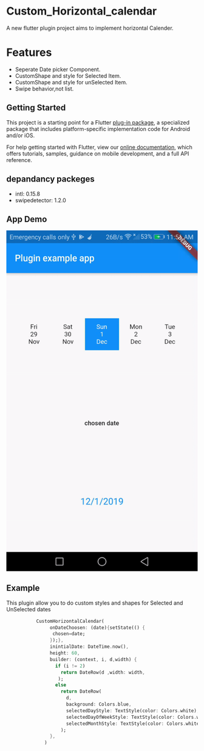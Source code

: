 # Custom_Horizontal_calendar

A new flutter plugin project aims to implement horizontal Calender.

# Features #
- Seperate Date picker Component.
- CustomShape and style  for Selected Item.
- CustomShape and style  for unSelected Item.
- Swipe behavior,not list.

## Getting Started

This project is a starting point for a Flutter
[plug-in package](https://flutter.dev/developing-packages/),
a specialized package that includes platform-specific implementation code for
Android and/or iOS.

For help getting started with Flutter, view our 
[online documentation](https://flutter.dev/docs), which offers tutorials, 
samples, guidance on mobile development, and a full API reference.
## depandancy packeges
- intl: 0.15.8
- swipedetector: 1.2.0
## App Demo

![](app.gif)

## Example
This plugin allow you to do custom styles and shapes for Selected and UnSelected dates
```dart
           CustomHorizontalCalendar(
                onDateChoosen: (date){setState(() {
                 chosen=date; 
                });},
                inintialDate: DateTime.now(),
                height: 60,
                builder: (context, i, d,width) {
                  if (i != 2)
                    return DateRow(d ,width: width,
                   );
                  else
                    return DateRow(
                      d,
                      background: Colors.blue,
                      selectedDayStyle: TextStyle(color: Colors.white),
                      selectedDayOfWeekStyle: TextStyle(color: Colors.white),
                      selectedMonthStyle: TextStyle(color: Colors.white),width: width,
                    );
                },
              )
```
